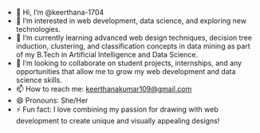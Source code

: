 - 👋 Hi, I’m @keerthana-1704
- 👀 I’m interested in web development, data science, and exploring new technologies.
- 🌱 I’m currently learning advanced web design techniques, decision tree induction, clustering, and classification concepts in data mining as part of my B.Tech in Artificial Intelligence and Data Science.
- 💞️ I’m looking to collaborate on student projects, internships, and any opportunities that allow me to grow my web development and data science skills.
- 📫 How to reach me: keerthanakumar109@gmail.com
- 😄 Pronouns: She/Her
- ⚡ Fun fact: I love combining my passion for drawing with web development to create unique and visually appealing designs!

<!---
keerthana-1704/keerthana-1704 is a ✨ special ✨ repository because its `README.md` (this file) appears on your GitHub profile.
You can click the Preview link to take a look at your changes.
--->
